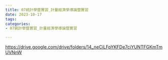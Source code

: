 ```yaml
---
title: 07統計學暨實習_計量經濟學導論暨實習
date: 2023-10-17
tags: 
categories:
- 07統計學暨實習_計量經濟學導論暨實習

---
```

https://drive.google.com/drive/folders/14_neCiLFpYKFDe7ciYUNTFGKmTmUVNnW
